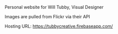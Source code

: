 Personal website for Will Tubby, Visual Designer

Images are pulled from Flickr via their API

Hosting URL: https://tubbycreative.firebaseapp.com/

